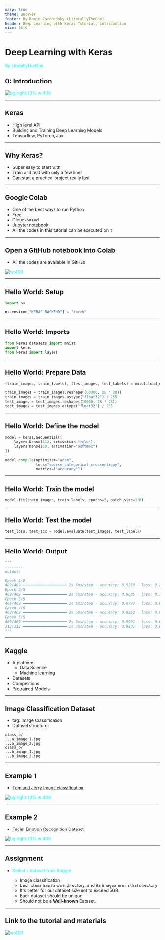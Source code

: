 ```yaml
---
marp: true
theme: uncover
footer: By Ramin Zarebidoky (LiterallyTheOne)
header: Deep Learning with Keras Tutorial, introduction
size: 16:9
---
```



<style scoped>
p {
  color: cyan;
}
</style>

<!-- _header: "" -->
<!-- _footer: "" -->

# Deep Learning with Keras

By LiterallyTheOne

## 0: Introduction

![bg right:33% w:400](qr-code-1.webp)

---
<!-- paginate: true -->

## Keras

* High level API
* Building and Training Deep Learning Models
* Tensorflow, PyTorch, Jax

---

## Why Keras?

* Super easy to start with
* Train and test with only a few lines
* Can start a practical project really fast

---

## Google Colab

* One of the best ways to run Python
* Free
* Cloud-based
* Jupyter notebook
* All the codes in this tutorial can be executed on it

---

## Open a GitHub notebook into Colab

* All the codes are available in GitHub

![w:400](../../docs/0-intro/colab-github.webp)

---

## Hello World: Setup

```python
import os

os.environ["KERAS_BACKEND"] = "torch"
```

---

## Hello World: Imports

```python
from keras.datasets import mnist
import keras
from keras import layers
```

---

## Hello World: Prepare Data

```python
(train_images, train_labels), (test_images, test_labels) = mnist.load_data()

train_images = train_images.reshape((60000, 28 * 28))
train_images = train_images.astype("float32") / 255
test_images = test_images.reshape((10000, 28 * 28))
test_images = test_images.astype("float32") / 255
```

---

## Hello World: Define the model

```python
model = keras.Sequential([
    layers.Dense(512, activation="relu"),
    layers.Dense(10, activation="softmax")
])

model.compile(optimizer="adam",
              loss="sparse_categorical_crossentropy",
              metrics=["accuracy"])
```

---

## Hello World: Train the model

```python
model.fit(train_images, train_labels, epochs=5, batch_size=128)
```

---

## Hello World: Test the model

```python
test_loss, test_acc = model.evaluate(test_images, test_labels)
```

---

## Hello World: Output

```python
"""
--------
output: 

Epoch 1/5
469/469 ━━━━━━━━━━━━━━━━━━━━ 2s 5ms/step - accuracy: 0.9259 - loss: 0.2622
Epoch 2/5
469/469 ━━━━━━━━━━━━━━━━━━━━ 2s 5ms/step - accuracy: 0.9685 - loss: 0.1092
Epoch 3/5
469/469 ━━━━━━━━━━━━━━━━━━━━ 2s 5ms/step - accuracy: 0.9797 - loss: 0.0710
Epoch 4/5
469/469 ━━━━━━━━━━━━━━━━━━━━ 2s 5ms/step - accuracy: 0.9852 - loss: 0.0515
Epoch 5/5
469/469 ━━━━━━━━━━━━━━━━━━━━ 2s 5ms/step - accuracy: 0.9901 - loss: 0.0363
313/313 ━━━━━━━━━━━━━━━━━━━━ 1s 3ms/step - accuracy: 0.9801 - loss: 0.0616
"""
```

---

## Kaggle

* A platform:
  * Data Science
  * Machine learning
* Datasets
* Competitions
* Pretrained Models

---

## Image Classification Dataset

* tag: Image Classification
* Dataset structure:

```text
class_a/
...a_image_1.jpg
...a_image_2.jpg
class_b/
...b_image_1.jpg
...b_image_2.jpg
```

---

## Example 1

* [Tom and Jerry Image classification](https://www.kaggle.com/datasets/balabaskar/tom-and-jerry-image-classification)

![bg right:33% w:400](../../docs/0-intro/tom-and-jerry-data-format.webp)

---

## Example 2

* [Facial Emotion Recognition Dataset](https://www.kaggle.com/datasets/fahadullaha/facial-emotion-recognition-dataset)

![bg right:33% w:400](../../docs/0-intro/facial-data-format.webp)

---

## Assignment

* Select a dataset from Kaggle

  * Image classification
  * Each class has its own directory, and its images are in that directory
  * It's better for our dataset size not to exceed $5$GB.
  * Each dataset should be unique
  * Should not be a **Well-known** Dataset.

---

## Link to the tutorial and materials

![w:400](qr-code-1.webp)
